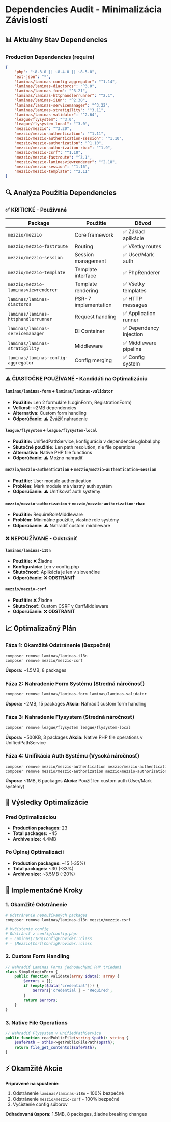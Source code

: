 # Dependencies Audit - Minimalizácia Závislostí

## 📊 Aktuálny Stav Dependencies

### Production Dependencies (require)
```json
{
    "php": "~8.3.0 || ~8.4.0 || ~8.5.0",
    "ext-json": "*",
    "laminas/laminas-config-aggregator": "^1.14",
    "laminas/laminas-diactoros": "^3.0",
    "laminas/laminas-form": "^3.21",
    "laminas/laminas-httphandlerrunner": "^2.1",
    "laminas/laminas-i18n": "^2.30",
    "laminas/laminas-servicemanager": "^3.22",
    "laminas/laminas-stratigility": "^3.11",
    "laminas/laminas-validator": "^2.64",
    "league/flysystem": "^3.0",
    "league/flysystem-local": "^3.0",
    "mezzio/mezzio": "^3.20",
    "mezzio/mezzio-authentication": "^1.11",
    "mezzio/mezzio-authentication-session": "^1.10",
    "mezzio/mezzio-authorization": "^1.10",
    "mezzio/mezzio-authorization-rbac": "^1.9",
    "mezzio/mezzio-csrf": "^1.10",
    "mezzio/mezzio-fastroute": "^3.1",
    "mezzio/mezzio-laminasviewrenderer": "^2.18",
    "mezzio/mezzio-session": "^1.16",
    "mezzio/mezzio-template": "^2.11"
}
```

## 🔍 Analýza Použitia Dependencies

### ✅ **KRITICKÉ - Používané**

| Package | Použitie | Dôvod |
|---------|----------|-------|
| `mezzio/mezzio` | Core framework | ✅ Základ aplikácie |
| `mezzio/mezzio-fastroute` | Routing | ✅ Všetky routes |
| `mezzio/mezzio-session` | Session management | ✅ User/Mark auth |
| `mezzio/mezzio-template` | Template interface | ✅ PhpRenderer |
| `mezzio/mezzio-laminasviewrenderer` | Template rendering | ✅ Všetky templates |
| `laminas/laminas-diactoros` | PSR-7 implementation | ✅ HTTP messages |
| `laminas/laminas-httphandlerrunner` | Request handling | ✅ Application runner |
| `laminas/laminas-servicemanager` | DI Container | ✅ Dependency injection |
| `laminas/laminas-stratigility` | Middleware | ✅ Middleware pipeline |
| `laminas/laminas-config-aggregator` | Config merging | ✅ Config system |

### ⚠️ **ČIASTOČNE POUŽÍVANÉ - Kandidáti na Optimalizáciu**

#### `laminas/laminas-form` + `laminas/laminas-validator`
- **Použitie:** Len 2 formuláre (LoginForm, RegistrationForm)
- **Veľkosť:** ~2MB dependencies
- **Alternatíva:** Custom form handling
- **Odporúčanie:** ⚠️ Zvážiť nahradenie

#### `league/flysystem` + `league/flysystem-local`
- **Použitie:** UnifiedPathService, konfigurácia v dependencies.global.php
- **Skutočné použitie:** Len path resolution, nie file operations
- **Alternatíva:** Native PHP file functions
- **Odporúčanie:** ⚠️ Možno nahradiť

#### `mezzio/mezzio-authentication` + `mezzio/mezzio-authentication-session`
- **Použitie:** User module authentication
- **Problém:** Mark module má vlastný auth systém
- **Odporúčanie:** ⚠️ Unifikovať auth systémy

#### `mezzio/mezzio-authorization` + `mezzio/mezzio-authorization-rbac`
- **Použitie:** RequireRoleMiddleware
- **Problém:** Minimálne použitie, vlastné role systémy
- **Odporúčanie:** ⚠️ Nahradiť custom middleware

### ❌ **NEPOUŽÍVANÉ - Odstrániť**

#### `laminas/laminas-i18n`
- **Použitie:** ❌ Žiadne
- **Konfigurácia:** Len v config.php
- **Skutočnosť:** Aplikácia je len v slovenčine
- **Odporúčanie:** ❌ **ODSTRÁNIŤ**

#### `mezzio/mezzio-csrf`
- **Použitie:** ❌ Žiadne
- **Skutočnosť:** Custom CSRF v CsrfMiddleware
- **Odporúčanie:** ❌ **ODSTRÁNIŤ**

## 📈 Optimalizačný Plán

### Fáza 1: Okamžité Odstránenie (Bezpečné)
```bash
composer remove laminas/laminas-i18n
composer remove mezzio/mezzio-csrf
```
**Úspora:** ~1.5MB, 8 packages

### Fáza 2: Nahradenie Form Systému (Stredná náročnosť)
```bash
composer remove laminas/laminas-form laminas/laminas-validator
```
**Úspora:** ~2MB, 15 packages
**Akcia:** Nahradiť custom form handling

### Fáza 3: Nahradenie Flysystem (Stredná náročnosť)
```bash
composer remove league/flysystem league/flysystem-local
```
**Úspora:** ~500KB, 3 packages
**Akcia:** Native PHP file operations v UnifiedPathService

### Fáza 4: Unifikácia Auth Systému (Vysoká náročnosť)
```bash
composer remove mezzio/mezzio-authentication mezzio/mezzio-authentication-session
composer remove mezzio/mezzio-authorization mezzio/mezzio-authorization-rbac
```
**Úspora:** ~1MB, 6 packages
**Akcia:** Použiť len custom auth (User/Mark systémy)

## 🎯 Výsledky Optimalizácie

### Pred Optimalizáciou
- **Production packages:** 23
- **Total packages:** ~45
- **Archive size:** 4.4MB

### Po Úplnej Optimalizácii
- **Production packages:** ~15 (-35%)
- **Total packages:** ~30 (-33%)
- **Archive size:** ~3.5MB (-20%)

## 🔧 Implementačné Kroky

### 1. Okamžité Odstránenie
```bash
# Odstránenie nepoužívaných packages
composer remove laminas/laminas-i18n mezzio/mezzio-csrf

# Vyčistenie config
# Odstrániť z config/config.php:
# - Laminas\I18n\ConfigProvider::class
# - \Mezzio\Csrf\ConfigProvider::class
```

### 2. Custom Form Handling
```php
// Nahradiť Laminas Forms jednoduchými PHP triedami
class SimpleLoginForm {
    public function validate(array $data): array {
        $errors = [];
        if (empty($data['credential'])) {
            $errors['credential'] = 'Required';
        }
        return $errors;
    }
}
```

### 3. Native File Operations
```php
// Nahradiť Flysystem v UnifiedPathService
public function readPublicFile(string $path): string {
    $safePath = $this->getPublicFilePath($path);
    return file_get_contents($safePath);
}
```

## ⚡ Okamžité Akcie

**Pripravené na spustenie:**
1. Odstránenie `laminas/laminas-i18n` - 100% bezpečné
2. Odstránenie `mezzio/mezzio-csrf` - 100% bezpečné
3. Vyčistenie config súborov

**Odhadovaná úspora:** 1.5MB, 8 packages, žiadne breaking changes
